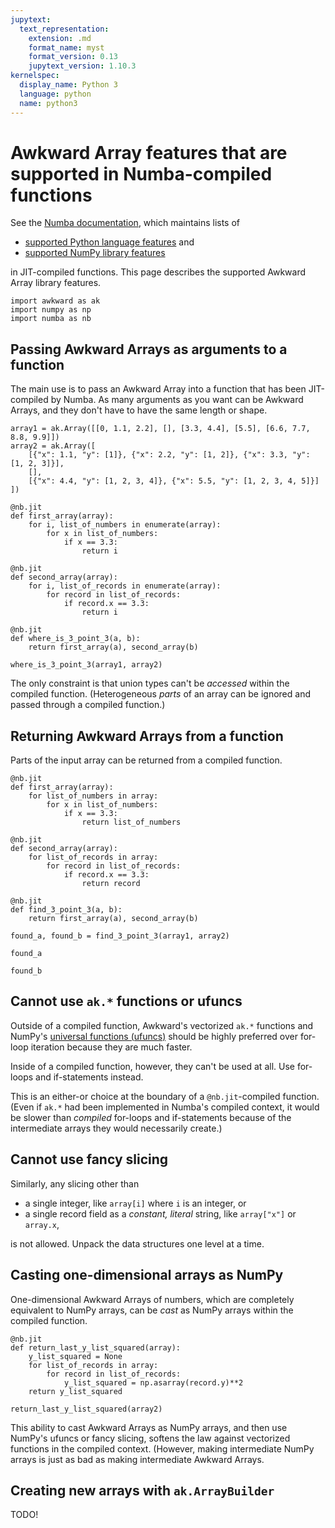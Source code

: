 ```yaml
---
jupytext:
  text_representation:
    extension: .md
    format_name: myst
    format_version: 0.13
    jupytext_version: 1.10.3
kernelspec:
  display_name: Python 3
  language: python
  name: python3
---
```


Awkward Array features that are supported in Numba-compiled functions
=====================================================================

See the [Numba documentation](https://numba.readthedocs.io/), which maintains lists of

* [supported Python language features](https://numba.pydata.org/numba-doc/dev/reference/pysupported.html) and
* [supported NumPy library features](https://numba.readthedocs.io/en/stable/reference/numpysupported.html)

in JIT-compiled functions. This page describes the supported Awkward Array library features.

```{code-cell} ipython3
import awkward as ak
import numpy as np
import numba as nb
```

## Passing Awkward Arrays as arguments to a function

The main use is to pass an Awkward Array into a function that has been JIT-compiled by Numba. As many arguments as you want can be Awkward Arrays, and they don't have to have the same length or shape.

```{code-cell} ipython3
array1 = ak.Array([[0, 1.1, 2.2], [], [3.3, 4.4], [5.5], [6.6, 7.7, 8.8, 9.9]])
array2 = ak.Array([
    [{"x": 1.1, "y": [1]}, {"x": 2.2, "y": [1, 2]}, {"x": 3.3, "y": [1, 2, 3]}],
    [],
    [{"x": 4.4, "y": [1, 2, 3, 4]}, {"x": 5.5, "y": [1, 2, 3, 4, 5]}]
])
```

```{code-cell} ipython3
@nb.jit
def first_array(array):
    for i, list_of_numbers in enumerate(array):
        for x in list_of_numbers:
            if x == 3.3:
                return i

@nb.jit
def second_array(array):
    for i, list_of_records in enumerate(array):
        for record in list_of_records:
            if record.x == 3.3:
                return i

@nb.jit
def where_is_3_point_3(a, b):
    return first_array(a), second_array(b)
```

```{code-cell} ipython3
where_is_3_point_3(array1, array2)
```

The only constraint is that union types can't be _accessed_ within the compiled function. (Heterogeneous _parts_ of an array can be ignored and passed through a compiled function.)

## Returning Awkward Arrays from a function

Parts of the input array can be returned from a compiled function.

```{code-cell} ipython3
@nb.jit
def first_array(array):
    for list_of_numbers in array:
        for x in list_of_numbers:
            if x == 3.3:
                return list_of_numbers

@nb.jit
def second_array(array):
    for list_of_records in array:
        for record in list_of_records:
            if record.x == 3.3:
                return record

@nb.jit
def find_3_point_3(a, b):
    return first_array(a), second_array(b)
```

```{code-cell} ipython3
found_a, found_b = find_3_point_3(array1, array2)
```

```{code-cell} ipython3
found_a
```

```{code-cell} ipython3
found_b
```

## Cannot use `ak.*` functions or ufuncs

Outside of a compiled function, Awkward's vectorized `ak.*` functions and NumPy's [universal functions (ufuncs)](https://numpy.org/doc/stable/reference/ufuncs.html) should be highly preferred over for-loop iteration because they are much faster.

Inside of a compiled function, however, they can't be used at all. Use for-loops and if-statements instead.

This is an either-or choice at the boundary of a `@nb.jit`-compiled function. (Even if `ak.*` had been implemented in Numba's compiled context, it would be slower than _compiled_ for-loops and if-statements because of the intermediate arrays they would necessarily create.)

## Cannot use fancy slicing

Similarly, any slicing other than

* a single integer, like `array[i]` where `i` is an integer, or
* a single record field as a _constant, literal_ string, like `array["x"]` or `array.x`,

is not allowed. Unpack the data structures one level at a time.

## Casting one-dimensional arrays as NumPy

One-dimensional Awkward Arrays of numbers, which are completely equivalent to NumPy arrays, can be _cast_ as NumPy arrays within the compiled function.

```{code-cell} ipython3
@nb.jit
def return_last_y_list_squared(array):
    y_list_squared = None
    for list_of_records in array:
        for record in list_of_records:
            y_list_squared = np.asarray(record.y)**2
    return y_list_squared
```

```{code-cell} ipython3
return_last_y_list_squared(array2)
```

This ability to cast Awkward Arrays as NumPy arrays, and then use NumPy's ufuncs or fancy slicing, softens the law against vectorized functions in the compiled context. (However, making intermediate NumPy arrays is just as bad as making intermediate Awkward Arrays.

## Creating new arrays with `ak.ArrayBuilder`

TODO!
